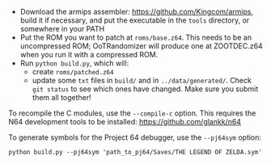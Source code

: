 - Download the armips assembler: <https://github.com/Kingcom/armips>, build it if necessary, and put the executable in the `tools` directory, or somewhere in your PATH
- Put the ROM you want to patch at `roms/base.z64`. This needs to be an uncompressed ROM; OoTRandomizer will produce one at ZOOTDEC.z64 when you run it with a compressed ROM.
- Run `python build.py`, which will:
  - create `roms/patched.z64`
  - update some `txt` files in `build/` and in `../data/generated/`. Check `git status` to see which ones have changed. Make sure you submit them all together!

To recompile the C modules, use the `--compile-c` option. This requires the N64 development tools to be installed: <https://github.com/glankk/n64>

To generate symbols for the Project 64 debugger, use the `--pj64sym` option:

    python build.py --pj64sym 'path_to_pj64/Saves/THE LEGEND OF ZELDA.sym'